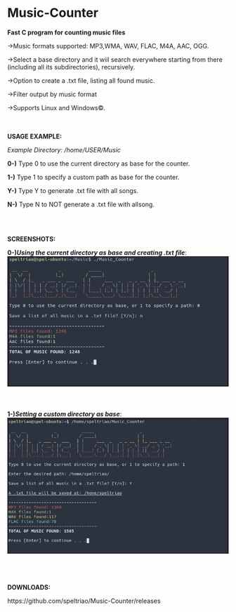 # Music-Counter
<b>Fast C program for counting music files</b>

<p>->Music formats supported: MP3,WMA, WAV, FLAC, M4A, AAC, OGG.</p>
<p>->Select a base directory and it wiil search everywhere starting from there (including all its subdirectories), recursively. </p>
<p>->Option to create a .txt file, listing all found music.</p>
<p>->Filter output by music format</p>
<p>->Supports Linux and Windows©.</p>
<br><br>
<b>USAGE EXAMPLE:</b>
<p><i> Example Directory: /home/USER/Music </i></p>
<p><b>0-)</b> Type 0 to use the current directory as base for the counter.</p>
<p><b>1-)</b> Type 1 to specify a custom path as base for the counter.</p>
<p><b>Y-)</b> Type Y to generate .txt file with all songs.</p>
<p><b>N-)</b> Type N to NOT generate a .txt file with allsong.</p>
<br></br>

<b>SCREENSHOTS:</b> 

<b>0-)<i>Using the current directory as base and creating .txt file</i></b>:
![ScreenShot](prints.png)
<br></br><br></br>
<b>1-)<i>Setting a custom directory as base</i></b>:
![ScreenShot](print.png)
<br></br>


<br></br>
<b>DOWNLOADS:</b>
<p>https://github.com/speltriao/Music-Counter/releases</p>
